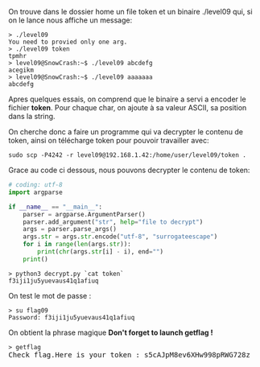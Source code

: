On trouve dans le dossier home un file token et un binaire ./level09 qui, si on le lance nous affiche un message:
<pre><code>> ./level09
You need to provied only one arg.
> ./level09 token
tpmhr
> level09@SnowCrash:~$ ./level09 abcdefg
acegikm
> level09@SnowCrash:~$ ./level09 aaaaaaa
abcdefg
</code></pre>

Apres quelques essais, on comprend que le binaire a servi a encoder le fichier **token**.
Pour chaque char, on ajoute à sa valeur ASCII, sa position dans la string.

On cherche donc a faire un programme qui va decrypter le contenu de token,
ainsi on télécharge token pour pouvoir travailler avec:
<pre><code>sudo scp -P4242 -r level09@192.168.1.42:/home/user/level09/token .</code></pre>

Grace au code ci dessous, nous pouvons decrypter le contenu de token:
```python
# coding: utf-8
import argparse

if __name__ == "__main__":
	parser = argparse.ArgumentParser()
	parser.add_argument("str", help="file to decrypt")
	args = parser.parse_args()
	args.str = args.str.encode("utf-8", "surrogateescape")
	for i in range(len(args.str)):
		print(chr(args.str[i] - i), end="")
	print()
```
<pre><code>> python3 decrypt.py `cat token`
f3iji1ju5yuevaus41q1afiuq
</code></pre>

On test le mot de passe :
<pre>
<code>> su flag09</code>
<code>Password: f3iji1ju5yuevaus41q1afiuq</code>
</pre>

On obtient la phrase magique **Don't forget to launch getflag !**

<pre>
<code>> getflag</code>
Check flag.Here is your token : s5cAJpM8ev6XHw998pRWG728z
</pre>